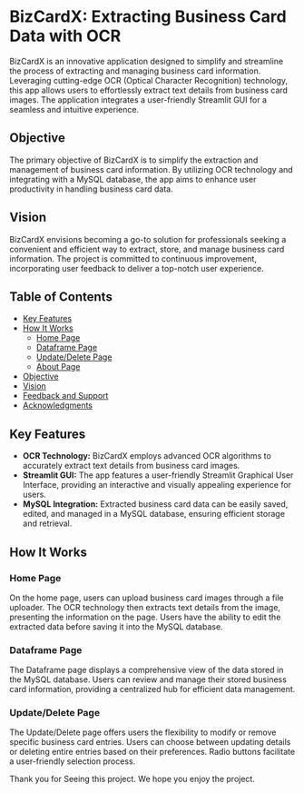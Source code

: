 # BizCardX: Extracting Business Card Data with OCR

BizCardX is an innovative application designed to simplify and streamline the process of extracting and managing business card information. Leveraging cutting-edge OCR (Optical Character Recognition) technology, this app allows users to effortlessly extract text details from business card images. The application integrates a user-friendly Streamlit GUI for a seamless and intuitive experience.

## Objective

The primary objective of BizCardX is to simplify the extraction and management of business card information. By utilizing OCR technology and integrating with a MySQL database, the app aims to enhance user productivity in handling business card data.

## Vision

BizCardX envisions becoming a go-to solution for professionals seeking a convenient and efficient way to extract, store, and manage business card information. The project is committed to continuous improvement, incorporating user feedback to deliver a top-notch user experience.

## Table of Contents

- [Key Features](#key-features)
- [How It Works](#how-it-works)
  - [Home Page](#home-page)
  - [Dataframe Page](#dataframe-page)
  - [Update/Delete Page](#update/delete-page)
  - [About Page](#about-page)
- [Objective](#objective)
- [Vision](#vision)
- [Feedback and Support](#feedback-and-support)
- [Acknowledgments](#acknowledgments)

## Key Features

- **OCR Technology:** BizCardX employs advanced OCR algorithms to accurately extract text details from business card images.
- **Streamlit GUI:** The app features a user-friendly Streamlit Graphical User Interface, providing an interactive and visually appealing experience for users.
- **MySQL Integration:** Extracted business card data can be easily saved, edited, and managed in a MySQL database, ensuring efficient storage and retrieval.

## How It Works

### Home Page

On the home page, users can upload business card images through a file uploader. The OCR technology then extracts text details from the image, presenting the information on the page. Users have the ability to edit the extracted data before saving it into the MySQL database.

### Dataframe Page

The Dataframe page displays a comprehensive view of the data stored in the MySQL database. Users can review and manage their stored business card information, providing a centralized hub for efficient data management.

### Update/Delete Page

The Update/Delete page offers users the flexibility to modify or remove specific business card entries. Users can choose between updating details or deleting entire entries based on their preferences. Radio buttons facilitate a user-friendly selection process.

Thank you for Seeing this project. We hope you enjoy the project.

